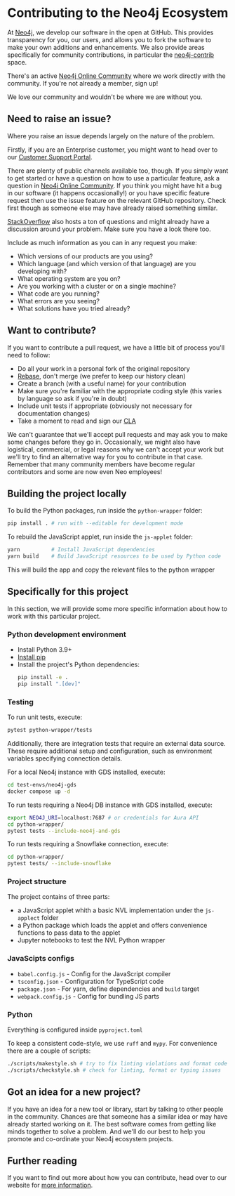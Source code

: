 # Contributing to the Neo4j Ecosystem

At [Neo4j](http://neo4j.com/), we develop our software in the open at GitHub.
This provides transparency for you, our users, and allows you to fork the software to make your own additions and enhancements.
We also provide areas specifically for community contributions, in particular the [neo4j-contrib](https://github.com/neo4j-contrib) space.

There's an active [Neo4j Online Community](https://community.neo4j.com/) where we work directly with the community.
If you're not already a member, sign up!

We love our community and wouldn't be where we are without you.


## Need to raise an issue?

Where you raise an issue depends largely on the nature of the problem.

Firstly, if you are an Enterprise customer, you might want to head over to our [Customer Support Portal](http://support.neo4j.com/).

There are plenty of public channels available too, though.
If you simply want to get started or have a question on how to use a particular feature, ask a question in [Neo4j Online Community](https://community.neo4j.com/).
If you think you might have hit a bug in our software (it happens occasionally!) or you have specific feature request then use the issue feature on the relevant GitHub repository.
Check first though as someone else may have already raised something similar.

[StackOverflow](http://stackoverflow.com/questions/tagged/neo4j) also hosts a ton of questions and might already have a discussion around your problem.
Make sure you have a look there too.

Include as much information as you can in any request you make:

- Which versions of our products are you using?
- Which language (and which version of that language) are you developing with?
- What operating system are you on?
- Are you working with a cluster or on a single machine?
- What code are you running?
- What errors are you seeing?
- What solutions have you tried already?


## Want to contribute?

If you want to contribute a pull request, we have a little bit of process you'll need to follow:

- Do all your work in a personal fork of the original repository
- [Rebase](https://github.com/edx/edx-platform/wiki/How-to-Rebase-a-Pull-Request), don't merge (we prefer to keep our history clean)
- Create a branch (with a useful name) for your contribution
- Make sure you're familiar with the appropriate coding style (this varies by language so ask if you're in doubt)
- Include unit tests if appropriate (obviously not necessary for documentation changes)
- Take a moment to read and sign our [CLA](http://neo4j.com/developer/cla)

We can't guarantee that we'll accept pull requests and may ask you to make some changes before they go in.
Occasionally, we might also have logistical, commercial, or legal reasons why we can't accept your work but we'll try to find an alternative way for you to contribute in that case.
Remember that many community members have become regular contributors and some are now even Neo employees!


## Building the project locally

To build the Python packages, run inside the `python-wrapper` folder:

```sh
pip install . # run with --editable for development mode
```

To rebuild the JavaScript applet, run inside the `js-applet` folder:

```sh
yarn          # Install JavaScript dependencies
yarn build    # Build JavaScript resources to be used by Python code
```

This will build the app and copy the relevant files to the python wrapper


## Specifically for this project

In this section, we will provide some more specific information about how to work with this particular project.


### Python development environment

 * Install Python 3.9+
 * [Install pip](https://pip.pypa.io/en/stable/installation/)
 * Install the project's Python dependencies:
   ```bash
   pip install -e .
   pip install ".[dev]"
   ```

### Testing

To run unit tests, execute:

```sh
pytest python-wrapper/tests
```

Additionally, there are integration tests that require an external data source.
These require additional setup and configuration, such as environment variables specifying connection details.


For a local Neo4j instance with GDS installed, execute:
```sh
cd test-envs/neo4j-gds
docker compose up -d
```

To run tests requiring a Neo4j DB instance with GDS installed, execute:
```sh
export NEO4J_URI=localhost:7687 # or credentials for Aura API
cd python-wrapper/
pytest tests --include-neo4j-and-gds
```

To run tests requiring a Snowflake connection, execute:

```sh
cd python-wrapper/
pytest tests/ --include-snowflake
```


### Project structure

The project contains of three parts:

- a JavaScript applet whith a basic NVL implementation under the `js-applect` folder
- a Python package which loads the applet and offers convenience functions to pass data to the applet
- Jupyter notebooks to test the NVL Python wrapper


### JavaScipts configs

* `babel.config.js` - Config for the JavaScript compiler
* `tsconfig.json` - Configuration for TypeScript code
* `package.json` - For yarn, define dependencies and `build` target
* `webpack.config.js` - Config for bundling JS parts


### Python

Everything is configured inside `pyproject.toml`

To keep a consistent code-style, we use `ruff` and `mypy`.
For convenience there are a couple of scripts:

```sh
./scripts/makestyle.sh # try to fix linting violations and format code
./scripts/checkstyle.sh # check for linting, format or typing issues

```


## Got an idea for a new project?

If you have an idea for a new tool or library, start by talking to other people in the community.
Chances are that someone has a similar idea or may have already started working on it.
The best software comes from getting like minds together to solve a problem.
And we'll do our best to help you promote and co-ordinate your Neo4j ecosystem projects.


## Further reading

If you want to find out more about how you can contribute, head over to our website for [more information](http://neo4j.com/developer/contributing-code/).
